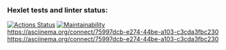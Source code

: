 ### Hexlet tests and linter status:
[![Actions Status](https://github.com/HungryCat85/frontend-project-44/actions/workflows/hexlet-check.yml/badge.svg)](https://github.com/HungryCat85/frontend-project-44/actions)
[![Maintainability](https://api.codeclimate.com/v1/badges/db7bcbf323730f3fec98/maintainability)](https://codeclimate.com/github/HungryCat85/frontend-project-44/maintainability)
https://asciinema.org/connect/75997dcb-e274-44be-a103-c3cda3fbc230
https://asciinema.org/connect/75997dcb-e274-44be-a103-c3cda3fbc230